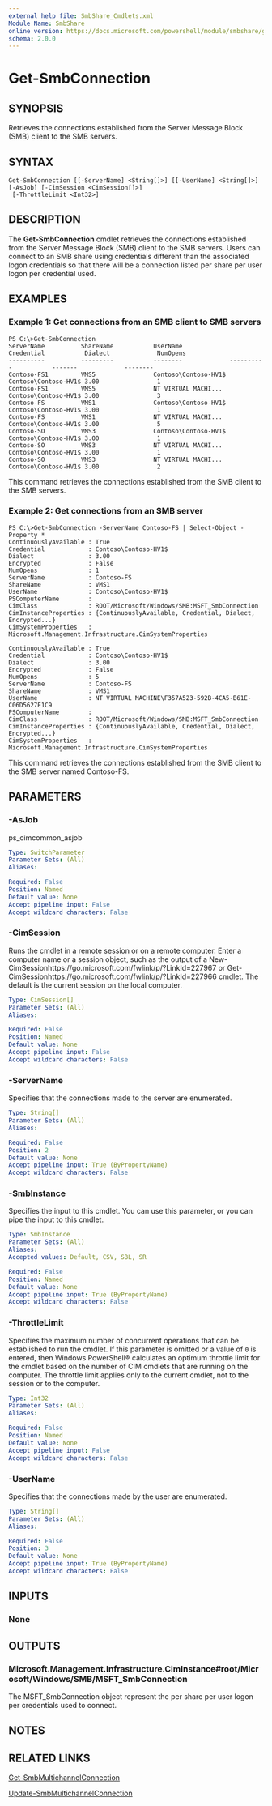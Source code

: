 ```yaml
---
external help file: SmbShare_Cmdlets.xml
Module Name: SmbShare
online version: https://docs.microsoft.com/powershell/module/smbshare/get-smbconnection?view=windowsserver2012-ps&wt.mc_id=ps-gethelp
schema: 2.0.0
---
```


# Get-SmbConnection

## SYNOPSIS
Retrieves the connections established from the Server Message Block (SMB) client to the SMB servers.

## SYNTAX

```
Get-SmbConnection [[-ServerName] <String[]>] [[-UserName] <String[]>] [-AsJob] [-CimSession <CimSession[]>]
 [-ThrottleLimit <Int32>]
```

## DESCRIPTION
The **Get-SmbConnection** cmdlet retrieves the connections established from the Server Message Block (SMB) client to the SMB servers.
Users can connect to an SMB share using credentials different than the associated logon credentials so that there will be a connection listed per share per user logon per credential used.

## EXAMPLES

### Example 1: Get connections from an SMB client to SMB servers
```
PS C:\>Get-SmbConnection
ServerName          ShareName           UserName             Credential           Dialect             NumOpens 
----------          ---------           --------             ----------           -------             -------- 
Contoso-FS1         VMS5                Contoso\Contoso-HV1$ Contoso\Contoso-HV1$ 3.00                1 
Contoso-FS1         VMS5                NT VIRTUAL MACHI...  Contoso\Contoso-HV1$ 3.00                3 
Contoso-FS          VMS1                Contoso\Contoso-HV1$ Contoso\Contoso-HV1$ 3.00                1 
Contoso-FS          VMS1                NT VIRTUAL MACHI...  Contoso\Contoso-HV1$ 3.00                5 
Contoso-SO          VMS3                Contoso\Contoso-HV1$ Contoso\Contoso-HV1$ 3.00                1 
Contoso-SO          VMS3                NT VIRTUAL MACHI...  Contoso\Contoso-HV1$ 3.00                1 
Contoso-SO          VMS3                NT VIRTUAL MACHI...  Contoso\Contoso-HV1$ 3.00                2
```

This command retrieves the connections established from the SMB client to the SMB servers.

### Example 2: Get connections from an SMB server
```
PS C:\>Get-SmbConnection -ServerName Contoso-FS | Select-Object -Property *
ContinuouslyAvailable : True 
Credential            : Contoso\Contoso-HV1$ 
Dialect               : 3.00 
Encrypted             : False 
NumOpens              : 1 
ServerName            : Contoso-FS 
ShareName             : VMS1 
UserName              : Contoso\Contoso-HV1$ 
PSComputerName        : 
CimClass              : ROOT/Microsoft/Windows/SMB:MSFT_SmbConnection 
CimInstanceProperties : {ContinuouslyAvailable, Credential, Dialect, Encrypted...} 
CimSystemProperties   : Microsoft.Management.Infrastructure.CimSystemProperties 

ContinuouslyAvailable : True 
Credential            : Contoso\Contoso-HV1$ 
Dialect               : 3.00 
Encrypted             : False 
NumOpens              : 5 
ServerName            : Contoso-FS 
ShareName             : VMS1 
UserName              : NT VIRTUAL MACHINE\F357A523-592B-4CA5-B61E-C06D5627E1C9 
PSComputerName        : 
CimClass              : ROOT/Microsoft/Windows/SMB:MSFT_SmbConnection 
CimInstanceProperties : {ContinuouslyAvailable, Credential, Dialect, Encrypted...} 
CimSystemProperties   : Microsoft.Management.Infrastructure.CimSystemProperties
```

This command retrieves the connections established from the SMB client to the SMB server named Contoso-FS.

## PARAMETERS

### -AsJob
ps_cimcommon_asjob

```yaml
Type: SwitchParameter
Parameter Sets: (All)
Aliases: 

Required: False
Position: Named
Default value: None
Accept pipeline input: False
Accept wildcard characters: False
```

### -CimSession
Runs the cmdlet in a remote session or on a remote computer.
Enter a computer name or a session object, such as the output of a New-CimSessionhttps://go.microsoft.com/fwlink/p/?LinkId=227967 or Get-CimSessionhttps://go.microsoft.com/fwlink/p/?LinkId=227966 cmdlet.
The default is the current session on the local computer.

```yaml
Type: CimSession[]
Parameter Sets: (All)
Aliases: 

Required: False
Position: Named
Default value: None
Accept pipeline input: False
Accept wildcard characters: False
```

### -ServerName
Specifies that the connections made to the server are enumerated.

```yaml
Type: String[]
Parameter Sets: (All)
Aliases: 

Required: False
Position: 2
Default value: None
Accept pipeline input: True (ByPropertyName)
Accept wildcard characters: False
```

### -SmbInstance
Specifies the input to this cmdlet.
You can use this parameter, or you can pipe the input to this cmdlet.

```yaml
Type: SmbInstance
Parameter Sets: (All)
Aliases: 
Accepted values: Default, CSV, SBL, SR

Required: False
Position: Named
Default value: None
Accept pipeline input: True (ByPropertyName)
Accept wildcard characters: False
```

### -ThrottleLimit
Specifies the maximum number of concurrent operations that can be established to run the cmdlet.
If this parameter is omitted or a value of `0` is entered, then Windows PowerShell® calculates an optimum throttle limit for the cmdlet based on the number of CIM cmdlets that are running on the computer.
The throttle limit applies only to the current cmdlet, not to the session or to the computer.

```yaml
Type: Int32
Parameter Sets: (All)
Aliases: 

Required: False
Position: Named
Default value: None
Accept pipeline input: False
Accept wildcard characters: False
```

### -UserName
Specifies that the connections made by the user are enumerated.

```yaml
Type: String[]
Parameter Sets: (All)
Aliases: 

Required: False
Position: 3
Default value: None
Accept pipeline input: True (ByPropertyName)
Accept wildcard characters: False
```

## INPUTS

### None

## OUTPUTS

### Microsoft.Management.Infrastructure.CimInstance#root/Microsoft/Windows/SMB/MSFT_SmbConnection
The MSFT_SmbConnection object represent the per share per user logon per credentials used to connect.

## NOTES

## RELATED LINKS

[Get-SmbMultichannelConnection](./Get-SmbMultichannelConnection.md)

[Update-SmbMultichannelConnection](./Update-SmbMultichannelConnection.md)

